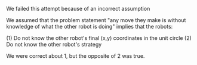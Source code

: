 We failed this attempt because of an incorrect assumption

We assumed that the problem statement "any move they make is without knowledge of what the other robot is doing" implies that the robots:

(1) Do not know the other robot's final (x,y) coordinates in the unit circle
(2) Do not know the other robot's strategy

We were correct about 1, but the opposite of 2 was true.
